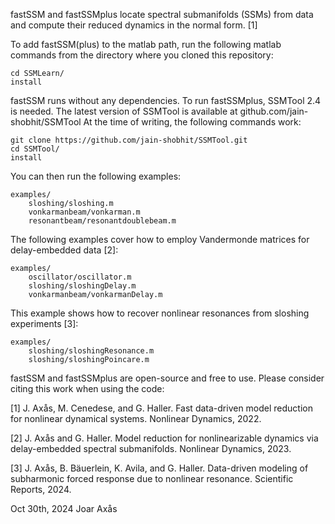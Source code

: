 fastSSM and fastSSMplus locate spectral submanifolds (SSMs) from data and 
compute their reduced dynamics in the normal form. [1]

To add fastSSM(plus) to the matlab path, run the following matlab commands from the directory where you cloned this repository:

    cd SSMLearn/
    install

fastSSM runs without any dependencies. To run fastSSMplus, SSMTool 2.4 is needed.
The latest version of SSMTool is available at github.com/jain-shobhit/SSMTool
At the time of writing, the following commands work:

    git clone https://github.com/jain-shobhit/SSMTool.git
    cd SSMTool/
    install

You can then run the following examples: 
    
    examples/
        sloshing/sloshing.m
        vonkarmanbeam/vonkarman.m
        resonantbeam/resonantdoublebeam.m
        
The following examples cover how to employ Vandermonde matrices for delay-embedded data [2]:
    
    examples/
        oscillator/oscillator.m
        sloshing/sloshingDelay.m
        vonkarmanbeam/vonkarmanDelay.m

This example shows how to recover nonlinear resonances from sloshing experiments [3]:

    examples/
        sloshing/sloshingResonance.m
        sloshing/sloshingPoincare.m

fastSSM and fastSSMplus are open-source and free to use.
Please consider citing this work when using the code:

[1] J. Axås, M. Cenedese, and G. Haller. Fast data-driven model reduction for nonlinear dynamical systems. Nonlinear Dynamics, 2022.

[2] J. Axås and G. Haller. Model reduction for nonlinearizable dynamics via delay-embedded spectral submanifolds. Nonlinear Dynamics, 2023.

[3] J. Axås, B. Bäuerlein, K. Avila, and G. Haller. Data-driven modeling of subharmonic forced response due to nonlinear resonance. Scientific Reports, 2024.

Oct 30th, 2024
Joar Axås